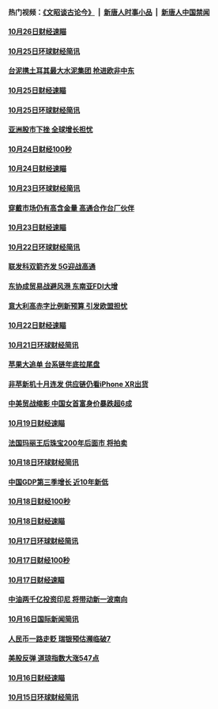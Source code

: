 #### 热门视频：[《文昭谈古论今》](https://github.com/gfw-breaker/wenzhao/blob/master/README.md?t=10281233) &nbsp;|&nbsp; [新唐人时事小品](https://github.com/gfw-breaker/ntdtv-comedy/blob/master/README.md?t=10281233) &nbsp;|&nbsp; [新唐人中国禁闻](https://github.com/gfw-breaker/ntdtv-news/blob/master/README.md?t=10281233)

#### [10月26日财经速瞄](../pages/news208/a1396948.md?t=10281233) 

#### [10月25日环球财经简讯](../pages/news208/a1396909.md?t=10281233) 

#### [台泥携土耳其最大水泥集团 抢进欧非中东](../pages/news208/a1396899.md?t=10281233) 

#### [10月25日财经速瞄](../pages/news208/a1396828.md?t=10281233) 

#### [10月25日环球财经简讯](../pages/news208/a1396771.md?t=10281233) 

#### [亚洲股市下挫 全球增长担忧](../pages/news208/a1396757.md?t=10281233) 

#### [10月24日财经100秒](../pages/news208/a1396750.md?t=10281233) 

#### [10月24日财经速瞄](../pages/news208/a1396676.md?t=10281233) 

#### [10月23日环球财经简讯](../pages/news208/a1396638.md?t=10281233) 

#### [穿戴市场仍有高含金量 高通合作台厂伙伴](../pages/news208/a1396618.md?t=10281233) 

#### [10月23日财经速瞄](../pages/news208/a1396523.md?t=10281233) 

#### [10月22日环球财经简讯](../pages/news208/a1396479.md?t=10281233) 

#### [联发科双箭齐发 5G迎战高通](../pages/news208/a1396463.md?t=10281233) 

#### [东协成贸易战避风港 东南亚FDI大增](../pages/news208/a1396462.md?t=10281233) 

#### [意大利高赤字比例新预算 引发欧盟担忧](../pages/news208/a1396344.md?t=10281233) 

#### [10月22日财经速瞄](../pages/news208/a1396383.md?t=10281233) 

#### [10月21日环球财经简讯](../pages/news208/a1396338.md?t=10281233) 

#### [苹果大追单 台系链年底拉尾盘](../pages/news208/a1396320.md?t=10281233) 

#### [非苹新机十月连发 供应链仍看iPhone XR出货](../pages/news208/a1396220.md?t=10281233) 

#### [中美贸战缩影 中国女首富身价暴跌超6成](../pages/news208/a1396150.md?t=10281233) 

#### [10月19日财经速瞄](../pages/news208/a1396078.md?t=10281233) 

#### [法国玛丽王后珠宝200年后面市 将拍卖](../pages/news208/a1396074.md?t=10281233) 

#### [10月18日环球财经简讯](../pages/news208/a1396037.md?t=10281233) 

#### [中国GDP第三季增长 近10年新低](../pages/news208/a1396032.md?t=10281233) 

#### [10月18日财经100秒](../pages/news208/a1396017.md?t=10281233) 

#### [10月18日财经速瞄](../pages/news208/a1395923.md?t=10281233) 

#### [10月17日环球财经简讯](../pages/news208/a1395879.md?t=10281233) 

#### [10月17日财经100秒](../pages/news208/a1395862.md?t=10281233) 

#### [10月17日财经速瞄](../pages/news208/a1395794.md?t=10281233) 

#### [中油两千亿投资印尼 将带动新一波南向](../pages/news208/a1395728.md?t=10281233) 

#### [10月16日国际新闻简讯](../pages/news208/a1395726.md?t=10281233) 

#### [人民币一路走贬 瑞银预估濒临破7](../pages/news208/a1395619.md?t=10281233) 

#### [美股反弹 道琼指数大涨547点](../pages/news208/a1395665.md?t=10281233) 

#### [10月16日财经速瞄](../pages/news208/a1395646.md?t=10281233) 

#### [10月15日环球财经简讯](../pages/news208/a1395588.md?t=10281233) 

